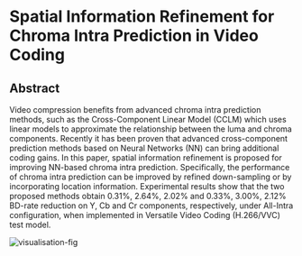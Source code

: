 # Spatial Information Refinement for Chroma Intra Prediction in Video Coding

## Abstract
Video compression benefits from advanced chroma intra prediction methods, such as the Cross-Component Linear Model (CCLM) which uses linear models to approximate the relationship between the luma and chroma components. Recently it has been proven that advanced cross-component prediction methods based on Neural Networks (NN) can bring additional coding gains. In this paper, spatial information refinement is proposed for improving NN-based chroma intra prediction. Specifically, the performance of chroma intra prediction can be improved by refined down-sampling or by incorporating location information. Experimental results show that the two proposed methods obtain 0.31%, 2.64%, 2.02% and 0.33%, 3.00%, 2.12% BD-rate reduction on Y, Cb and Cr components, respectively, under All-Intra configuration, when implemented in Versatile Video Coding (H.266/VVC) test model.

![visualisation-fig]

[visualisation-fig]: https://github.com/Chengyi-Zou/intra-chroma-attentionCNN-refinement/blob/main/visualisation/network.png

